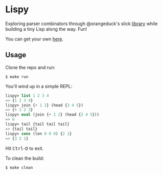 Lispy
=====

Exploring parser combinators through @orangeduck's slick
[library](https://github.com/orangeduck/mpc)
while building a tiny Lisp along the way. Fun!

You can get your own [here](http://buildyourownlisp.com/contents).


## Usage

Clone the repo and run:

```
$ make run
```

You'll wind up in a simple REPL:

```lisp
lispy> list 1 2 3 4
=> {1 2 3 4}
lispy> join {+ 1 2} (head {3 4 5})
=> {+ 1 2 3}
lispy> eval (join {+ 1 2} (head {3 4 5}))
=> 6
lispy> tail {tail tail tail}
=> {tail tail}
lispy> cons (len 0 0 0) {2 1}
=> {3 2 1}
```

Hit <kbd>Ctrl</kbd>-<kbd>D</kbd> to exit.

To clean the build:

```
$ make clean
```
